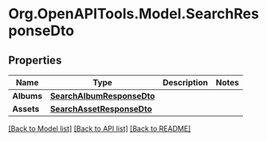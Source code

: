 # Org.OpenAPITools.Model.SearchResponseDto

## Properties

Name | Type | Description | Notes
------------ | ------------- | ------------- | -------------
**Albums** | [**SearchAlbumResponseDto**](SearchAlbumResponseDto.md) |  | 
**Assets** | [**SearchAssetResponseDto**](SearchAssetResponseDto.md) |  | 

[[Back to Model list]](../../README.md#documentation-for-models) [[Back to API list]](../../README.md#documentation-for-api-endpoints) [[Back to README]](../../README.md)

